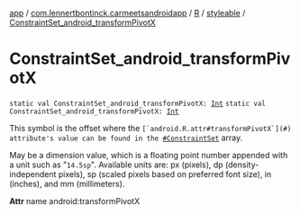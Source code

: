 [app](../../../index.md) / [com.lennertbontinck.carmeetsandroidapp](../../index.md) / [R](../index.md) / [styleable](index.md) / [ConstraintSet_android_transformPivotX](./-constraint-set_android_transform-pivot-x.md)

# ConstraintSet_android_transformPivotX

`static val ConstraintSet_android_transformPivotX: `[`Int`](https://kotlinlang.org/api/latest/jvm/stdlib/kotlin/-int/index.html)
`static val ConstraintSet_android_transformPivotX: `[`Int`](https://kotlinlang.org/api/latest/jvm/stdlib/kotlin/-int/index.html)

This symbol is the offset where the ``[`android.R.attr#transformPivotX`](#) attribute's value can be found in the ``[`#ConstraintSet`](-constraint-set.md) array.

May be a dimension value, which is a floating point number appended with a unit such as "`14.5sp`". Available units are: px (pixels), dp (density-independent pixels), sp (scaled pixels based on preferred font size), in (inches), and mm (millimeters).

**Attr**
name android:transformPivotX

